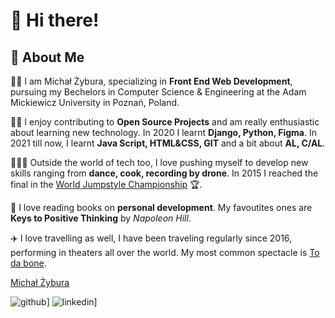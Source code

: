 # 👋 Hi there! 


## 🚀 About Me 

🧑‍🎓 I am Michał Żybura, specializing in **Front End Web Development**, pursuing my Bechelors in Computer Science & Engineering at the Adam Mickiewicz University in Poznań, Poland.

🧑‍🏫 I enjoy contributing to **Open Source Projects** and am really enthusiastic about learning new technology. In 2020 I learnt **Django, Python, Figma**. In 2021 till now, I learnt **Java Script, HTML&CSS, GIT** and a bit about **AL, C/AL**.

🕺🍳🎥 Outside the world of tech too, I love pushing myself to develop new skills ranging from **dance, cook, recording by drone**. In 2015 I reached the final in the [World Jumpstyle Championship](https://youtu.be/wk1Tl1nGswg) 🏆. 

📖 I love reading books on **personal development**. My favoutites ones are **Keys to Positive Thinking** by *Napoleon Hill*. 

✈️ I love travelling as well, I have been traveling regularly since 2016, performing in theaters all over the world. My most common spectacle is [To da bone](https://youtu.be/s9leiul63ic). 

<div class="badge-base LI-profile-badge" data-locale="pl_PL" data-size="medium" data-theme="dark" data-type="VERTICAL" data-vanity="michal-zybura" data-version="v1"><a class="badge-base__link LI-simple-link" href="https://pl.linkedin.com/in/michal-zybura?trk=profile-badge">Michał Żybura</a></div>
  
![github](https://img.shields.io/badge/GitHub-000000?style=for-the-badge&logo=GitHub&logoColor=white)] 
![linkedin](https://img.shields.io/badge/LinkedIn-#0A66C2?style=for-the-badge&logo=LinkedIn&logoColor=white)]
